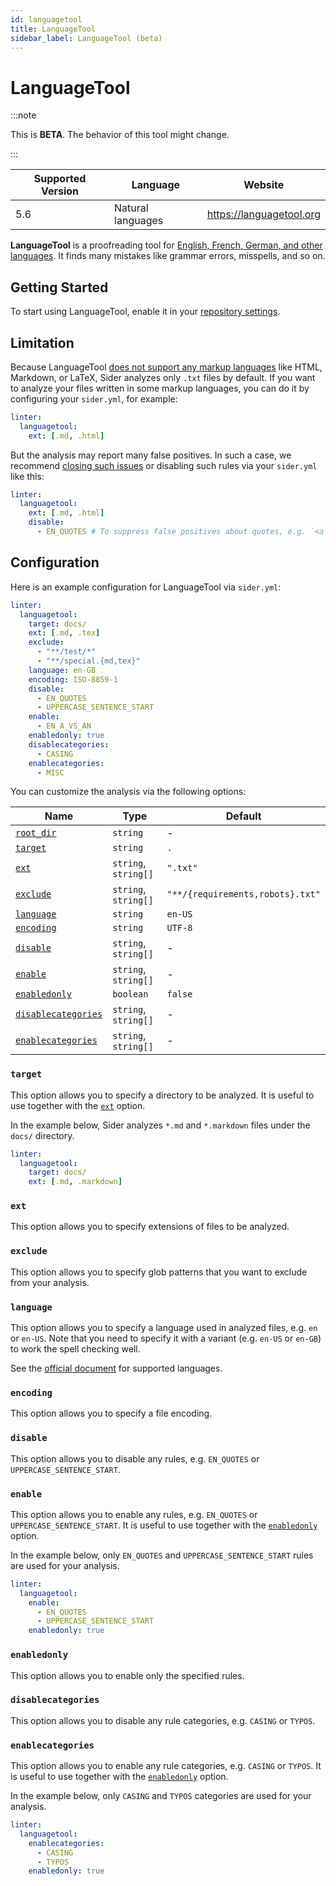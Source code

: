 ```yaml
---
id: languagetool
title: LanguageTool
sidebar_label: LanguageTool (beta)
---
```


# LanguageTool

:::note

This is **BETA**. The behavior of this tool might change.

:::

| Supported Version | Language          | Website                  |
| ----------------- | ----------------- | ------------------------ |
| 5.6               | Natural languages | https://languagetool.org |

**LanguageTool** is a proofreading tool for [English, French, German, and other languages](https://languagetool.org/languages).
It finds many mistakes like grammar errors, misspells, and so on.

## Getting Started

To start using LanguageTool, enable it in your [repository settings](../../getting-started/repository-settings.md).

## Limitation

Because LanguageTool [does not support any markup languages](https://github.com/languagetool-org/languagetool/issues/445) like HTML, Markdown, or LaTeX, Sider analyzes only `.txt` files by default.
If you want to analyze your files written in some markup languages, you can do it by configuring your `sider.yml`, for example:

```yaml
linter:
  languagetool:
    ext: [.md, .html]
```

But the analysis may report many false positives.
In such a case, we recommend [closing such issues](../../getting-started/working-with-issues.md#closing-issues) or disabling such rules via your `sider.yml` like this:

```yaml
linter:
  languagetool:
    ext: [.md, .html]
    disable:
      - EN_QUOTES # To suppress false positives about quotes, e.g. `<a class="normal">`
```

## Configuration

Here is an example configuration for LanguageTool via `sider.yml`:

```yaml
linter:
  languagetool:
    target: docs/
    ext: [.md, .tex]
    exclude:
      - "**/test/*"
      - "**/special.{md,tex}"
    language: en-GB
    encoding: ISO-8859-1
    disable:
      - EN_QUOTES
      - UPPERCASE_SENTENCE_START
    enable:
      - EN_A_VS_AN
    enabledonly: true
    disablecategories:
      - CASING
    enablecategories:
      - MISC
```

You can customize the analysis via the following options:

| Name                                                                                  | Type                 | Default                          |
| ------------------------------------------------------------------------------------- | -------------------- | -------------------------------- |
| [`root_dir`](../../getting-started/custom-configuration.md#linteranalyzer_idroot_dir) | `string`             | -                                |
| [`target`](#target)                                                                   | `string`             | `.`                              |
| [`ext`](#ext)                                                                         | `string`, `string[]` | `".txt"`                         |
| [`exclude`](#exclude)                                                                 | `string`, `string[]` | `"**/{requirements,robots}.txt"` |
| [`language`](#language)                                                               | `string`             | `en-US`                          |
| [`encoding`](#encoding)                                                               | `string`             | `UTF-8`                          |
| [`disable`](#disable)                                                                 | `string`, `string[]` | -                                |
| [`enable`](#enable)                                                                   | `string`, `string[]` | -                                |
| [`enabledonly`](#enabledonly)                                                         | `boolean`            | `false`                          |
| [`disablecategories`](#disablecategories)                                             | `string`, `string[]` | -                                |
| [`enablecategories`](#enablecategories)                                               | `string`, `string[]` | -                                |

### `target`

This option allows you to specify a directory to be analyzed.
It is useful to use together with the [`ext`](#ext) option.

In the example below, Sider analyzes `*.md` and `*.markdown` files under the `docs/` directory.

```yaml
linter:
  languagetool:
    target: docs/
    ext: [.md, .markdown]
```

### `ext`

This option allows you to specify extensions of files to be analyzed.

### `exclude`

This option allows you to specify glob patterns that you want to exclude from your analysis.

### `language`

This option allows you to specify a language used in analyzed files, e.g. `en` or `en-US`.
Note that you need to specify it with a variant (e.g. `en-US` or `en-GB`) to work the spell checking well.

See the [official document](https://languagetool.org/languages) for supported languages.

### `encoding`

This option allows you to specify a file encoding.

### `disable`

This option allows you to disable any rules, e.g. `EN_QUOTES` or `UPPERCASE_SENTENCE_START`.

### `enable`

This option allows you to enable any rules, e.g. `EN_QUOTES` or `UPPERCASE_SENTENCE_START`.
It is useful to use together with the [`enabledonly`](#enabledonly) option.

In the example below, only `EN_QUOTES` and `UPPERCASE_SENTENCE_START` rules are used for your analysis.

```yaml
linter:
  languagetool:
    enable:
      - EN_QUOTES
      - UPPERCASE_SENTENCE_START
    enabledonly: true
```

### `enabledonly`

This option allows you to enable only the specified rules.

### `disablecategories`

This option allows you to disable any rule categories, e.g. `CASING` or `TYPOS`.

### `enablecategories`

This option allows you to enable any rule categories, e.g. `CASING` or `TYPOS`.
It is useful to use together with the [`enabledonly`](#enabledonly) option.

In the example below, only `CASING` and `TYPOS` categories are used for your analysis.

```yaml
linter:
  languagetool:
    enablecategories:
      - CASING
      - TYPOS
    enabledonly: true
```
